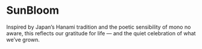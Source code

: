 # SunBloom
Inspired by Japan’s Hanami tradition and the poetic sensibility of mono no aware, this reflects our gratitude for life — and the quiet celebration of what we’ve grown.
